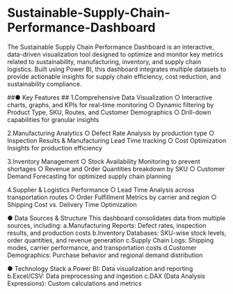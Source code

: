 # Sustainable-Supply-Chain-Performance-Dashboard
The Sustainable Supply Chain Performance Dashboard is an interactive, data-driven visualization tool designed to optimize and monitor key metrics related to sustainability, manufacturing, inventory, and supply chain logistics. Built using Power BI, this dashboard integrates multiple datasets to provide actionable insights for supply chain efficiency, cost reduction, and sustainability compliance.

##● Key Features ##
1.Comprehensive Data Visualization
 ○ Interactive charts, graphs, and KPIs for real-time monitoring
 ○ Dynamic filtering by Product Type, SKU, Routes, and Customer Demographics
 ○ Drill-down capabilities for granular insights

2.Manufacturing Analytics
 ○ Defect Rate Analysis by production type
 ○ Inspection Results & Manufacturing Lead Time tracking
 ○ Cost Optimization Insights for production efficiency

3.Inventory Management
 ○ Stock Availability Monitoring to prevent shortages
 ○ Revenue and Order Quantities breakdown by SKU
 ○ Customer Demand Forecasting for optimized supply chain planning

4.Supplier & Logistics Performance
 ○ Lead Time Analysis across transportation routes
 ○ Order Fulfillment Metrics by carrier and region
 ○ Shipping Cost vs. Delivery Time Optimization

● Data Sources & Structure
This dashboard consolidates data from multiple sources, including:
a.Manufacturing Reports: Defect rates, inspection results, and production costs
b.Inventory Databases: SKU-wise stock levels, order quantities, and revenue generation
c.Supply Chain Logs: Shipping modes, carrier performance, and transportation costs
d.Customer Demographics: Purchase behavior and regional demand distribution

● Technology Stack
a.Power BI: Data visualization and reporting
b.Excel/CSV: Data preprocessing and ingestion
c.DAX (Data Analysis Expressions): Custom calculations and metrics

